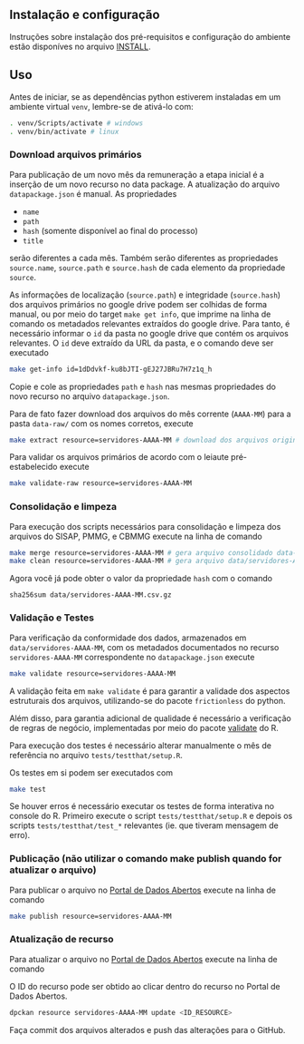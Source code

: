 ## Instalação e configuração

Instruções sobre instalação dos pré-requisitos e configuração do ambiente estão disponíves no arquivo [INSTALL](INSTALL.md).

## Uso

Antes de iniciar, se as dependências python estiverem instaladas em um ambiente virtual `venv`, lembre-se de ativá-lo com:

```bash
. venv/Scripts/activate # windows
. venv/bin/activate # linux
```

### Download arquivos primários

Para publicação de um novo mês da remuneração a etapa inicial é a inserção de um novo recurso no data package. 
A atualização do arquivo  `datapackage.json` é manual. 
As propriedades

- `name`
- `path`
- `hash` (somente disponível ao final do processo)
- `title`

serão diferentes a cada mês. Também serão diferentes as propriedades `source.name`, `source.path` e `source.hash` de cada elemento da propriedade `source`.


As informações de localização (`source.path`) e integridade (`source.hash`) dos arquivos primários no google drive podem ser colhidas de forma manual, ou por meio do target `make get info`, que imprime na linha de comando os metadados relevantes extraídos do google drive. 
Para tanto, é necessário informar o `id` da pasta no google drive que contém os arquivos relevantes. O `id` deve extraído da URL da pasta, e o comando deve ser executado

```sh
make get-info id=1dDdvkf-ku8bJTI-gEJ27JBRu7H7z1q_h
```

Copie e cole as propriedades `path` e `hash` nas mesmas propriedades do novo recurso no arquivo `datapackage.json`.

Para de fato fazer download dos arquivos do mês corrente (`AAAA-MM`) para a pasta `data-raw/` com os nomes corretos, execute

```sh
make extract resource=servidores-AAAA-MM # download dos arquivos originais do google drive
```

Para validar os arquivos primários de acordo com o leiaute pré-estabelecido execute

```sh
make validate-raw resource=servidores-AAAA-MM
```

### Consolidação e limpeza

Para execução dos scripts necessários para consolidação e limpeza dos arquivos do SISAP, PMMG, e CBMMG execute na linha de comando

```sh
make merge resource=servidores-AAAA-MM # gera arquivo consolidado data-raw/servidores-AAAA-MM.csv
make clean resource=servidores-AAAA-MM # gera arquivo data/servidores-AAAA-MM.csv
```

Agora você já pode obter o valor da propriedade `hash` com o comando

```
sha256sum data/servidores-AAAA-MM.csv.gz
```

### Validação e Testes

Para verificação da conformidade dos dados, armazenados em `data/servidores-AAAA-MM`, com os metadados documentados no recurso `servidores-AAAA-MM` correspondente no `datapackage.json` execute

```sh
make validate resource=servidores-AAAA-MM
```

A validação feita em `make validate` é para garantir a validade dos aspectos estruturais dos arquivos, utilizando-se do pacote `frictionless` do python. 

Além disso, para garantia adicional de qualidade é necessário a verificação de regras de negócio, implementadas por meio do pacote [validate](https://cran.r-project.org/web/packages/validate/index.html) do R.

Para execução dos testes é necessário alterar manualmente o mês de referência no arquivo `tests/testthat/setup.R`. 

Os testes em si podem ser executados com

```sh
make test
```

Se houver erros é necessário executar os testes de forma interativa no console do R. 
Primeiro execute o script `tests/testthat/setup.R` e depois os scripts `tests/testthat/test_*` relevantes (ie. que tiveram mensagem de erro).

### Publicação (não utilizar o comando make publish quando for atualizar o arquivo)

Para publicar o arquivo no [Portal de Dados Abertos](http://dados.mg.gov.br/dataset/remuneracao-servidores-ativos) execute na linha de comando

```sh
make publish resource=servidores-AAAA-MM
```

### Atualização de recurso

Para atualizar o arquivo no [Portal de Dados Abertos](http://dados.mg.gov.br/dataset/remuneracao-servidores-ativos) execute na linha de comando

O ID do recurso pode ser obtido ao clicar dentro do recurso no Portal de Dados Abertos.

```sh
dpckan resource servidores-AAAA-MM update <ID_RESOURCE>
```

Faça commit dos arquivos alterados e push das alterações para o GitHub.

